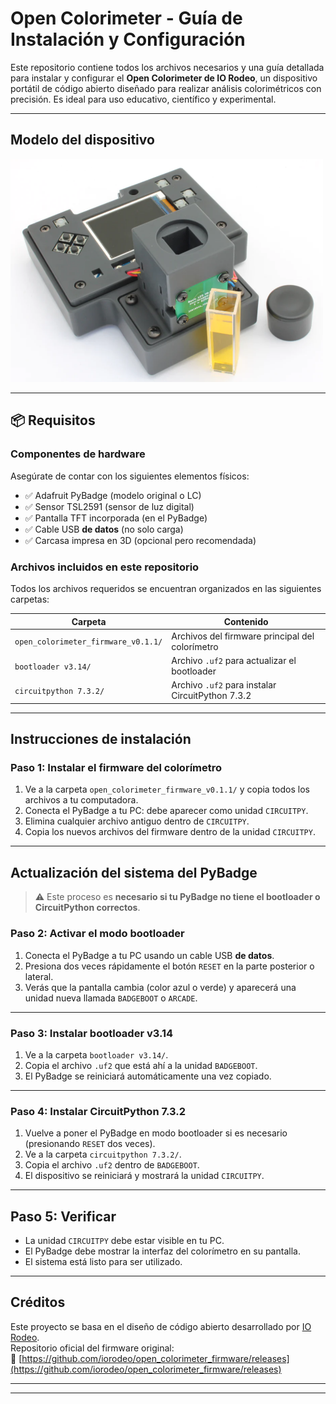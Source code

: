 # Open Colorimeter - Guía de Instalación y Configuración

Este repositorio contiene todos los archivos necesarios y una guía detallada para instalar y configurar el **Open Colorimeter de IO Rodeo**, un dispositivo portátil de código abierto diseñado para realizar análisis colorimétricos con precisión. Es ideal para uso educativo, científico y experimental.

---

## Modelo del dispositivo

<img src="image_1.png" alt="Open Colorimeter" width="500"/>

---

## 📦 Requisitos

### Componentes de hardware

Asegúrate de contar con los siguientes elementos físicos:

- ✅ Adafruit PyBadge (modelo original o LC)
- ✅ Sensor TSL2591 (sensor de luz digital)
- ✅ Pantalla TFT incorporada (en el PyBadge)
- ✅ Cable USB **de datos** (no solo carga)
- ✅ Carcasa impresa en 3D (opcional pero recomendada)

### Archivos incluidos en este repositorio

Todos los archivos requeridos se encuentran organizados en las siguientes carpetas:

| Carpeta                       | Contenido                                           |
|------------------------------|----------------------------------------------------|
| `open_colorimeter_firmware_v0.1.1/` | Archivos del firmware principal del colorímetro |
| `bootloader v3.14/`          | Archivo `.uf2` para actualizar el bootloader       |
| `circuitpython 7.3.2/`       | Archivo `.uf2` para instalar CircuitPython 7.3.2   |

---

## Instrucciones de instalación

###  Paso 1: Instalar el firmware del colorímetro

1. Ve a la carpeta `open_colorimeter_firmware_v0.1.1/` y copia todos los archivos a tu computadora.
2. Conecta el PyBadge a tu PC: debe aparecer como unidad `CIRCUITPY`.
3. Elimina cualquier archivo antiguo dentro de `CIRCUITPY`.
4. Copia los nuevos archivos del firmware dentro de la unidad `CIRCUITPY`.

---

##  Actualización del sistema del PyBadge

> ⚠️ Este proceso es **necesario si tu PyBadge no tiene el bootloader o CircuitPython correctos**.

### Paso 2: Activar el modo bootloader

1. Conecta el PyBadge a tu PC usando un cable USB **de datos**.
2. Presiona dos veces rápidamente el botón `RESET` en la parte posterior o lateral.
3. Verás que la pantalla cambia (color azul o verde) y aparecerá una unidad nueva llamada `BADGEBOOT` o `ARCADE`.

---

### Paso 3: Instalar bootloader v3.14

1. Ve a la carpeta `bootloader v3.14/`.
2. Copia el archivo `.uf2` que está ahí a la unidad `BADGEBOOT`.
3. El PyBadge se reiniciará automáticamente una vez copiado.

---

### Paso 4: Instalar CircuitPython 7.3.2

1. Vuelve a poner el PyBadge en modo bootloader si es necesario (presionando `RESET` dos veces).
2. Ve a la carpeta `circuitpython 7.3.2/`.
3. Copia el archivo `.uf2` dentro de `BADGEBOOT`.
4. El dispositivo se reiniciará y mostrará la unidad `CIRCUITPY`.

---

## Paso 5: Verificar

- La unidad `CIRCUITPY` debe estar visible en tu PC.
- El PyBadge debe mostrar la interfaz del colorímetro en su pantalla.
- El sistema está listo para ser utilizado.

---

## Créditos

Este proyecto se basa en el diseño de código abierto desarrollado por [IO Rodeo](https://iorodeo.com).  
Repositorio oficial del firmware original:  
🔗 [https://github.com/iorodeo/open_colorimeter_firmware/releases](https://github.com/iorodeo/open_colorimeter_firmware/releases)

---

---

